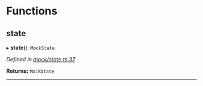 

# Functions

<a id="state"></a>

##  state

▸ **state**(): `MockState`

*Defined in [mock/state.ts:37](https://github.com/polkadot-js/api/blob/1635638/packages/rpc-provider/src/mock/state.ts#L37)*

**Returns:** `MockState`

___

